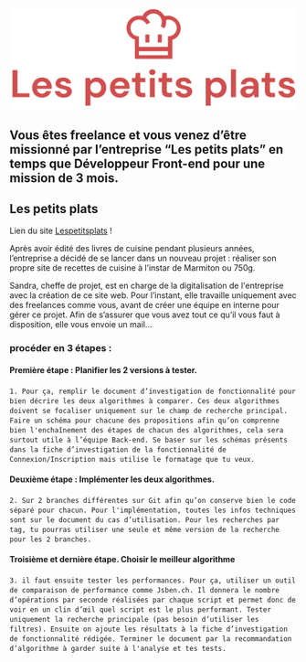 
![alt text](https://github.com/acapolungo/adriencapolungo_7_05102021/blob/main/images/lespetitsplats.jpg)

## Vous êtes freelance et vous venez d’être missionné par l’entreprise “Les petits plats” en temps que Développeur Front-end pour une mission de 3 mois.
## Les petits plats

Lien du site [Lespetitsplats](https://acapolungo.github.io/adriencapolungo_7_05102021/) !

Après avoir édité des livres de cuisine pendant plusieurs années, l’entreprise a décidé de se lancer dans un nouveau projet : réaliser son propre site de recettes de cuisine à l’instar de Marmiton ou 750g.

Sandra, cheffe de projet, est en charge de la digitalisation de l'entreprise avec la création de ce site web. Pour l’instant, elle travaille uniquement avec des freelances comme vous, avant de créer une équipe en interne pour gérer ce projet. Afin de s’assurer que vous avez tout ce qu’il vous faut à disposition, elle vous envoie un mail...

### procéder en 3 étapes :
#### Première étape : Planifier les 2 versions à tester.
`1. Pour ça, remplir le document d’investigation de fonctionnalité pour bien décrire les deux algorithmes à comparer. Ces deux algorithmes doivent se focaliser uniquement sur le champ de recherche principal. Faire un schéma pour chacune des propositions afin qu’on comprenne bien l'enchaînement des étapes de chacun des algorithmes, cela sera surtout utile à l’équipe Back-end. Se baser sur les schémas présents dans la fiche d’investigation de la fonctionnalité de Connexion/Inscription mais utilise le formatage que tu veux.`

#### Deuxième étape : Implémenter les deux algorithmes.
`2. Sur 2 branches différentes sur Git afin qu’on conserve bien le code séparé pour chacun. Pour l'implémentation, toutes les infos techniques sont sur le document du cas d’utilisation. Pour les recherches par tag, tu pourras utiliser une seule et même version de la recherche pour les 2 branches.`

#### Troisième et dernière étape. Choisir le meilleur algorithme
`3. il faut ensuite tester les performances. Pour ça, utiliser un outil de comparaison de performance comme Jsben.ch. Il donnera le nombre d’opérations par seconde réalisées par chaque script et permet donc de voir en un clin d’œil quel script est le plus performant. Tester uniquement la recherche principale (pas besoin d’utiliser les filtres). Ensuite on ajoute les résultats à la fiche d’investigation de fonctionnalité rédigée. Terminer le document par la recommandation d’algorithme à garder suite à l'analyse et tes tests.`
